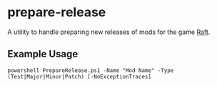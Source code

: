 # prepare-release

A utility to handle preparing new releases of mods for the game [Raft](https://raft-game.com/).

## Example Usage

```shell
powershell PrepareRelease.ps1 -Name "Mod Name" -Type (Test|Major|Minor|Patch) [-NoExceptionTraces]
```
